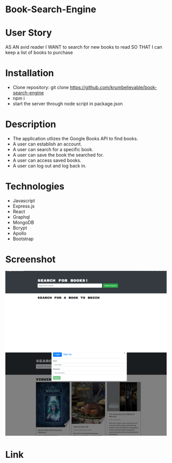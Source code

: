 # Book-Search-Engine

# User Story

AS AN avid reader
I WANT to search for new books to read
SO THAT I can keep a list of books to purchase

# Installation

- Clone repository: git clone https://github.com/krumbelievable/book-search-engine
- npm i
- start the server through node script in package.json

# Description

- The application utlizes the Google Books API to find books.
- A user can establish an account.
- A user can search for a specific book.
- A user can save the book the searched for.
- A user can access saved books.
- A user can log out and log back in.

# Technologies

- Javascript
- Express.js
- React
- Graphql
- MongoDB
- Bcrypt
- Apollo
- Bootstrap

# Screenshot

![Alt Text](/images/bookfinder%20screenshot%201.png)
![Alt Text](/images/bookfinder%20screenshot%202.png)

# Link
